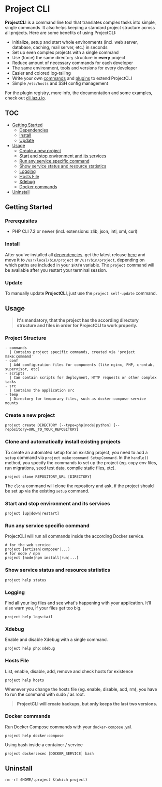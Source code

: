 # Project CLI
**ProjectCLI** is a command line tool that translates complex tasks into simple, single commands.
It also helps keeping a standard project structure across all projects. Here are some benefits of
using ProjectCLI:

- Initialize, setup and start whole environments (incl. web server, database, caching, mail server,
 etc.) in seconds
- Set up even complex projects with a single command
- Use (force) the same directory structure in **every** project
- Reduce amount of necessary commands for each developer
- The same environment, tools and versions for every developer
- Easier and colored log-tailing
- Write your own [commands](https://github.com/chriha/project-cli/wiki/Commands) and
 [plugins](https://github.com/chriha/project-cli/wiki/Plugins) to extend ProjectCLI
- Simple `/etc/hosts` and SSH config management

For the plugin registry, more info, the documentation and some examples, check out [cli.lazu.io](https://cli.lazu.io).


## TOC
- [Getting Started](#getting-started)
  - [Dependencies](#prerequisites)
  - [Install](#install)
  - [Update](#update)
- [Usage](#usage)
  - [Create a new project](#create-a-new-project)
  - [Start and stop environment and its services](#start-and-stop-environment-and-its-services)
  - [Run any service specific command](#run-any-service-specific-command)
  - [Show service status and resource statistics](#show-service-status-and-resource-statistics)
  - [Logging](#logging)
  - [Hosts File](#hosts-file)
  - [Xdebug](#xdebug)
  - [Docker commands](#docker-commands)
- [Uninstall](#uninstall)


## Getting Started
### Prerequisites
- PHP CLI 7.2 or newer (incl. extensions: zlib, json, intl, xml, curl)

### Install
After you've installed all [dependencies](#prerequisites), get the latest release [here](https://github.com/chriha/project-cli/releases) and move it to `/usr/local/bin/project` or `/usr/bin/project`, depending on which paths are included in your `$PATH` variable. The `project` command will be available after you restart your terminal session.

### Update
To manually update **ProjectCLI**, just use the `project self-update` command.


## Usage
> **It's mandatory, that the project has the according directory structure and files in order for ProjectCLI to work properly.**

### Project Structure
```
- commands
  | Contains project specific commands, created via 'project make:command'
- conf
  | Add configuration files for components (like nginx, PHP, crontab, supervisor, etc)
- scripts
  | Can contain scripts for deployment, HTTP requests or other complex tasks
- src
  | Contains the application src
- temp
  | Directory for temporary files, such as docker-compose service mounts
```

### Create a new project
```shell
project create DIRECTORY [--type=php|node|python] [--repository=URL_TO_YOUR_REPOSITORY]
```

### Clone and automatically install existing projects
To create an automated setup for an existing project, you need to add a `setup` command via
`project make:command SetupCommand`. In the `handle()` method, you specify the commands to set up
the project (eg. copy env files, run migrations, seed test data, compile static files, etc).

```shell
project clone REPOSITORY_URL [DIRECTORY]
```
The `clone` command will clone the repository and ask, if the project should be set up via the
existing `setup` command.


### Start and stop environment and its services
```shell
project [up|down|restart]
```

### Run any service specific command
ProjectCLI will run all commands inside the according Docker service.
```shell
# for the web service
project [artisan|composer|...]
# for node / npm
project [node|npm install|run|...]
```

### Show service status and resource statistics
```shell
project help status
```

### Logging
Find all your log files and see what's happening with your application. It'll also warn you, if your files get too big.
```shell
project help logs:tail
```

### Xdebug
Enable and disable Xdebug with a single command.
```shell
project help php:xdebug
```

### Hosts File
List, enable, disable, add, remove and check hosts for existence
```shell
project help hosts
```
Whenever you change the hosts file (eg. enable, disable, add, rm), you have to run the command with
sudo / as root.
> **ProjectCLI will create backups, but only keeps the last two versions.**

### Docker commands
Run Docker Compose commands with your `docker-compose.yml`
```shell
project help docker:compose
```
Using bash inside a container / service
```shell
project docker:exec [DOCKER_SERVICE] bash
```


## Uninstall
```shell
rm -rf $HOME/.project $(which project)
```
